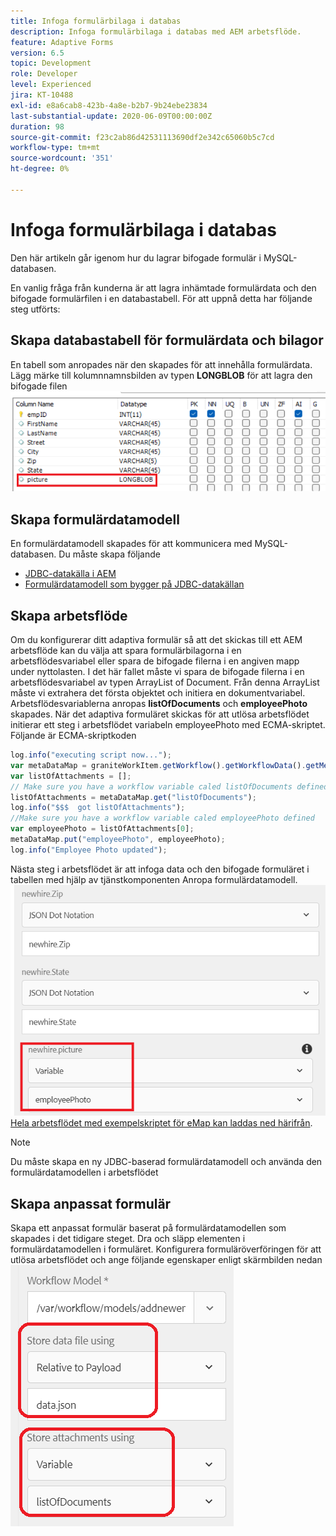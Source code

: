 ```yaml
---
title: Infoga formulärbilaga i databas
description: Infoga formulärbilaga i databas med AEM arbetsflöde.
feature: Adaptive Forms
version: 6.5
topic: Development
role: Developer
level: Experienced
jira: KT-10488
exl-id: e8a6cab8-423b-4a8e-b2b7-9b24ebe23834
last-substantial-update: 2020-06-09T00:00:00Z
duration: 98
source-git-commit: f23c2ab86d42531113690df2e342c65060b5c7cd
workflow-type: tm+mt
source-wordcount: '351'
ht-degree: 0%

---
```


# Infoga formulärbilaga i databas

Den här artikeln går igenom hur du lagrar bifogade formulär i MySQL-databasen.

En vanlig fråga från kunderna är att lagra inhämtade formulärdata och den bifogade formulärfilen i en databastabell.
För att uppnå detta har följande steg utförts:

## Skapa databastabell för formulärdata och bilagor

En tabell som anropades när den skapades för att innehålla formulärdata. Lägg märke till kolumnnamnsbilden av typen **LONGBLOB** för att lagra den bifogade filen
![table-schema](assets/insert-picture-table.png)

## Skapa formulärdatamodell

En formulärdatamodell skapades för att kommunicera med MySQL-databasen. Du måste skapa följande

* [JDBC-datakälla i AEM](./data-integration-technical-video-setup.md)
* [Formulärdatamodell som bygger på JDBC-datakällan](./jdbc-data-model-technical-video-use.md)

## Skapa arbetsflöde

Om du konfigurerar ditt adaptiva formulär så att det skickas till ett AEM arbetsflöde kan du välja att spara formulärbilagorna i en arbetsflödesvariabel eller spara de bifogade filerna i en angiven mapp under nyttolasten. I det här fallet måste vi spara de bifogade filerna i en arbetsflödesvariabel av typen ArrayList of Document. Från denna ArrayList måste vi extrahera det första objektet och initiera en dokumentvariabel. Arbetsflödesvariablerna anropas **listOfDocuments** och **employeePhoto** skapades.
När det adaptiva formuläret skickas för att utlösa arbetsflödet initierar ett steg i arbetsflödet variabeln employeePhoto med ECMA-skriptet. Följande är ECMA-skriptkoden

```javascript
log.info("executing script now...");
var metaDataMap = graniteWorkItem.getWorkflow().getWorkflowData().getMetaDataMap();
var listOfAttachments = [];
// Make sure you have a workflow variable caled listOfDocuments defined
listOfAttachments = metaDataMap.get("listOfDocuments");
log.info("$$$  got listOfAttachments");
//Make sure you have a workflow variable caled employeePhoto defined
var employeePhoto = listOfAttachments[0];
metaDataMap.put("employeePhoto", employeePhoto);
log.info("Employee Photo updated");
```

Nästa steg i arbetsflödet är att infoga data och den bifogade formuläret i tabellen med hjälp av tjänstkomponenten Anropa formulärdatamodell.
![insert-pic](assets/fdm-insert-pic.png)
[Hela arbetsflödet med exempelskriptet för eMap kan laddas ned härifrån](assets/add-new-employee.zip).

>[!NOTE]
> Du måste skapa en ny JDBC-baserad formulärdatamodell och använda den formulärdatamodellen i arbetsflödet

## Skapa anpassat formulär

Skapa ett anpassat formulär baserat på formulärdatamodellen som skapades i det tidigare steget. Dra och släpp elementen i formulärdatamodellen i formuläret. Konfigurera formuläröverföringen för att utlösa arbetsflödet och ange följande egenskaper enligt skärmbilden nedan
![formulärbilagor](assets/form-attachments.png)
